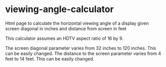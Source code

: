 # viewing-angle-calculator
Html page to calculate the horizontal viewing angle of a display given screen diagonal in inches and distance from screen in feet

This calculator assumes an HDTV aspect ratio of 16 by 9.

The screen diagonal parameter varies from 32 inches to 120 inches.  This can be easily changed.
The distance to the screen parameter varies from 4 feet to 14 feet.  This can be easily changed.
